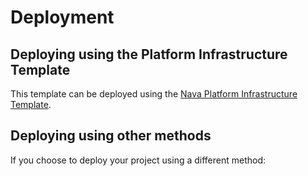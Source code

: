 # Deployment

## Deploying using the Platform Infrastructure Template

This template can be deployed using the [Nava Platform Infrastructure Template](https://github.com/navapbc/template-infra).

## Deploying using other methods

If you choose to deploy your project using a different method:

